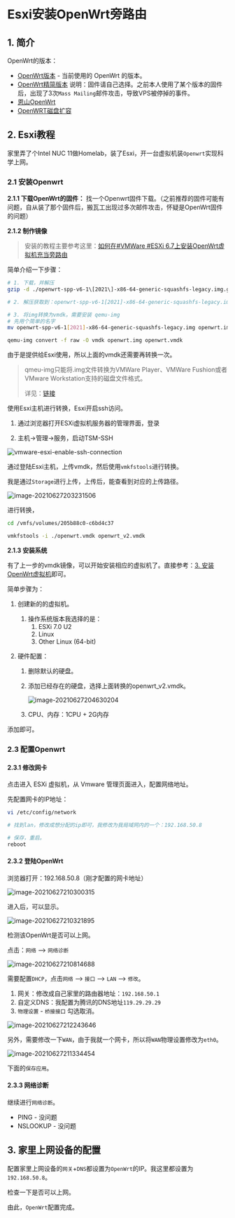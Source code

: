 # Esxi安装OpenWrt旁路由

## 1. 简介

OpenWrt的版本：

- [OpenWrt版本](https://www.right.com.cn/forum/thread-4053752-1-1.html) - 当前使用的 OpenWrt 的版本。
- [OpenWrt精简版本](https://op.supes.top/) 
  说明：固件请自己选择。之前本人使用了某个版本的固件后，出现了3次`Mass Mailing`邮件攻击，导致VPS被停掉的事件。
- [恩山OpenWrt](https://www.right.com.cn/forum/thread-4053752-1-1.html)
- [OpenWRT磁盘扩容](https://www.evernote.com/shard/s642/client/snv?noteGuid=35a02421-5ad1-44d7-b8f7-f745fe7ac28a&noteKey=592e15f4a3f1e9da8459cf11bc2ec87c&sn=https%3A%2F%2Fwww.evernote.com%2Fshard%2Fs642%2Fsh%2F35a02421-5ad1-44d7-b8f7-f745fe7ac28a%2F592e15f4a3f1e9da8459cf11bc2ec87c)




## 2. Esxi教程

家里弄了个Intel NUC 11做Homelab，装了Esxi，开一台虚拟机装`Openwrt`实现科学上网。

### 2.1 安装Openwrt

**2.1.1 下载OpenWrt的固件：** 找一个Openwrt固件下载。（之前推荐的固件可能有问题，自从装了那个固件后，搬瓦工出现过多次邮件攻击，怀疑是OpenWrt固件的问题）

**2.1.2 制作镜像**

>  安装的教程主要参考这里：[如何在#VMWare #ESXi 6.7上安装OpenWrt虚拟机充当旁路由](https://xmanyou.com/vmware-esxi-install-openwrt/)

简单介绍一下步骤：

```bash
# 1. 下载，并解压
gzip -d ./openwrt-spp-v6-1\[2021\]-x86-64-generic-squashfs-legacy.img.gz

# 2. 解压获取到：openwrt-spp-v6-1[2021]-x86-64-generic-squashfs-legacy.img

# 3. 将img转换为vmdk。需要安装 qemu-img
# 先用个简单的名字
mv openwrt-spp-v6-1[2021]-x86-64-generic-squashfs-legacy.img openwrt.img

qemu-img convert -f raw -O vmdk openwrt.img openwrt.vmdk
```

由于是提供给Esxi使用，所以上面的vmdk还需要再转换一次。

> qmeu-img只能将.img文件转换为VMWare Player、VMWare Fushion或者VMware Workstation支持的磁盘文件格式。
>
> 详见：[链接](https://xmanyou.com/vmware-esxi-install-openwrt/)

使用Esxi主机进行转换，Esxi开启ssh访问。

1. 通过浏览器打开ESXi虚拟机服务器的管理界面，登录

2. 主机->管理->服务，启动TSM-SSH

![vmware-esxi-enable-ssh-connection](https://xmanyou.com/content/images/2021/03/vmware-esxi-enable-ssh-connection.png)



通过登陆Esxi主机，上传vmdk，然后使用`vmkfstools`进行转换。

我是通过`Storage`进行上传，上传后，能查看到对应的上传路径。

![image-20210627203231506](image-20210627203231506.png)

进行转换，

```bash
cd /vmfs/volumes/205b88c0-c6bd4c37

vmkfstools -i ./openwrt.vmdk openwrt_v2.vmdk
```

**2.1.3 安装系统**

有了上一步的vmdk镜像，可以开始安装相应的虚拟机了。直接参考：[3. 安装OpenWrt虚拟机](https://xmanyou.com/vmware-esxi-install-openwrt/)即可。

简单步骤为：

1. 创建新的的虚拟机。

   1. 操作系统版本我选择的是：
      1. ESXi 7.0 U2
      2. Linux
      3. Other Linux (64-bit)

2. 硬件配置：

   1. 删除默认的硬盘。

   2. 添加已经存在的硬盘，选择上面转换的openwrt_v2.vmdk。

      ![image-20210627204630204](image-20210627204630204.png)

   3. CPU、内存：1CPU + 2G内存

添加即可。

### 2.3 配置Openwrt

#### 2.3.1 修改网卡

点击进入 ESXi 虚拟机，从 Vmware 管理页面进入，配置网络地址。

先配置网卡的IP地址：

```bash
vi /etc/config/network

# 找到lan，修改成想分配的ip即可，我修改为我局域网内的一个：192.168.50.8

# 保存，重启。
reboot
```

#### 2.3.2 登陆OpenWrt

浏览器打开：192.168.50.8（刚才配置的网卡地址）

![image-20210627210300315](image-20210627210300315.png)

进入后，可以显示。

![image-20210627210321895](image-20210627210321895.png)



检测该OpenWrt是否可以上网。

点击：`网络` --> `网络诊断`

![image-20210627210814688](image-20210627210814688.png)



需要配置`DHCP`，点击`网络` --> `接口` --> `LAN` --> `修改`。

1. 网关：修改成自己家里的路由器地址：`192.168.50.1`
2. 自定义DNS：我配置为腾讯的DNS地址`119.29.29.29`
3. `物理设置` - `桥接接口` 勾选取消。

![image-20210627212243646](image-20210627212243646.png)

另外，需要修改一下`WAN`，由于我就一个网卡，所以将`WAN`物理设置修改为`eth0`。

![image-20210627211334454](image-20210627211334454.png)

下面的`保存应用`。



#### 2.3.3 网络诊断

继续进行`网络诊断`。

- PING - 没问题
- NSLOOKUP - 没问题



## 3. 家里上网设备的配置

配置家里上网设备的`网关`+`DNS`都设置为`OpenWrt`的IP。我这里都设置为`192.168.50.8`。

检查一下是否可以上网。

由此，`OpenWrt`配置完成。

